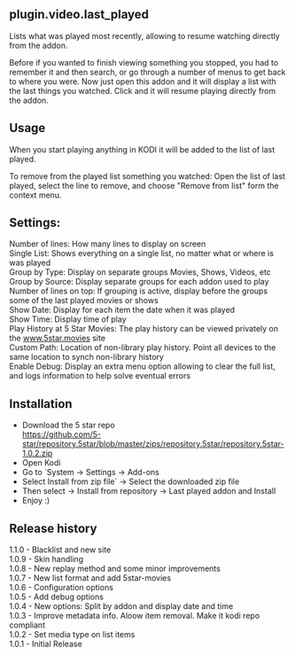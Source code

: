plugin.video.last_played
------------------------
Lists what was played most recently, allowing to resume watching directly from the addon.

Before if you wanted to finish viewing something you stopped, you had to remember it and then search, or go through a number of menus to get back to where you were.
Now just open this addon and it will display a list with the last things you watched. Click and it will resume playing directly from the addon.

Usage
-----
When you start playing anything in KODI it will be added to the list of last played.

To remove from the played list something you watched:
Open the list of last played, select the line to remove, and choose "Remove from list" form the context menu. 

Settings:
---------
Number of lines: How many lines to display on screen<br />
Single List: Shows everything on a single list, no matter what or where is was played<br />
Group by Type: Display on separate groups Movies, Shows, Videos, etc<br />
Group by Source: Display separate groups for each addon used to play<br />
Number of lines on top: If grouping is active, display before the groups some of the last played movies or shows<br />
Show Date: Display for each item the date when it was played<br />
Show Time: Display time of play<br />
Play History at 5 Star Movies: The play history can be viewed privately on the www.5star.movies site<br />
Custom Path: Location of non-library play history. Point all devices to the same location to synch non-library history<br />
Enable Debug: Display an extra menu option allowing to clear the full list, and logs information to help solve eventual errors<br />

Installation
------------
- Download the 5 star repo<br />
https://github.com/5-star/repository.5star/blob/master/zips/repository.5star/repository.5star-1.0.2.zip<br />
- Open Kodi<br />
- Go to `System -> Settings -> Add-ons<br />
- Select Install from zip file` -> Select the downloaded zip file<br />
- Then select -> Install from repository -> Last played addon and Install<br />
- Enjoy :)<br />
 
Release history
---------------
1.1.0 - Blacklist and new site<br />
1.0.9 - Skin handling<br />
1.0.8 - New replay method and some minor improvements<br />
1.0.7 - New list format and add 5star-movies<br />
1.0.6 - Configuration options<br />
1.0.5 - Add debug options<br />
1.0.4 - New options: Split by addon and display date and time<br /> 
1.0.3 - Improve metadata info. Aloow item removal. Make it kodi repo compliant<br />
1.0.2 - Set media type on list items<br />
1.0.1 - Initial Release<br />
